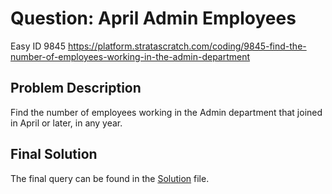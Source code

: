 # Question: April Admin Employees
Easy ID 9845
https://platform.stratascratch.com/coding/9845-find-the-number-of-employees-working-in-the-admin-department

## Problem Description
Find the number of employees working in the Admin department that joined in April or later, in any year.

## Final Solution
The final query can be found in the [Solution](./solution.sql) file.